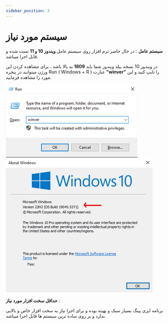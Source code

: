 ```yaml
---
sidebar_position: 3
---
```


# سیستم مورد نیاز



 **سیستم عامل** : در حال حاضر نرم افزار روی سیستم عامل **ویندوز 10 و 11** تست شده و قابل اجرا میباشد.

 در ویندوز 10 نسخه بیلد ویندوز شما باید **1809** به بالا باشد ، برای مشاهده کردن این ورژن میتوانید در پنجره Run ( Windows + R ) عبارت **"winver"** را تایپ کنید و این مورد را مشاهده فرمایید.

![winver-run](./img/winver-run.png)
![winver](./img/winver.png)


 **حداقل سخت افزار مورد نیاز** : 

 برنامه ایزی پینگ بسیار سبک و بهینه بوده و برای اجرا نیاز به سخت افزار خاص و بالایی ندارد و بر روی ساده ترین سیستم ها قابل اجرا میباشد. 
